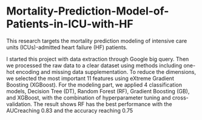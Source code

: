 # Mortality-Prediction-Model-of-Patients-in-ICU-with-HF
 This research targets the mortality prediction modeling of intensive care units  (ICUs)-admitted heart failure (HF) patients.


 I started this project with data extraction through Google big query. Then we
 processed the raw data to a clear dataset using methods including one-hot encoding
 and missing data supplementation. To reduce the dimensions, we selected the most
 important 11 features using eXtreme Gradient Boosting (XGBoost). For the modeling
 part, we applied 4 classification models, Decision Tree (DT), Random Forest (RF),
 Gradient Boosting (GB), and XGBoost, with the combination of hyperparameter
 tuning and cross-validation. The result shows RF has the best performance with the
 AUCreaching 0.83 and the accuracy reaching 0.75
